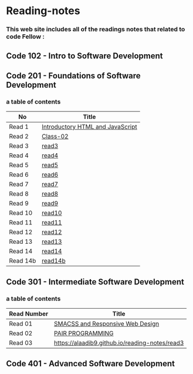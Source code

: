 # Reading-notes

### This web site includes all of the readings notes that related to  code Fellow :

## Code 102 - Intro to Software Development
## Code 201 - Foundations of Software Development
### a table of contents

|No   | Title |
 |-----|------|
 |Read 1 | [ Introductory HTML and JavaScript](https://alaadib9.github.io/reading-notes/class-01)   |
 |Read 2 | [Class-02](https://alaadib9.github.io/reading-notes/calss-02) |
|Read 3| [read3](https://alaadib9.github.io/reading-notes/read3) |
|Read 4| [read4](https://alaadib9.github.io/reading-notes/read4)|
|Read 5| [read5](https://alaadib9.github.io/reading-notes/read5)|
|Read 6| [read6](https://alaadib9.github.io/reading-notes/read6)|
|Read 7| [read7](https://alaadib9.github.io/reading-notes/read7)|
|Read 8| [read8](https://alaadib9.github.io/reading-notes/read8)|
|Read 9| [read9](https://alaadib9.github.io/reading-notes/read9) |
|Read 10| [read10](https://alaadib9.github.io/reading-notes/read10)|
|Read 11| [read11](https://alaadib9.github.io/reading-notes/read11)|
|Read 12| [read12](https://alaadib9.github.io/reading-notes/read12)|
|Read 13| [read13](https://alaadib9.github.io/reading-notes/read13)|
|Read 14| [read14](https://alaadib9.github.io/reading-notes/read14)|
|Read 14b| [read14b](https://alaadib9.github.io/reading-notes/read14b)|

## Code 301 - Intermediate Software Development
### a table of contents
| Read Number   |      Title      | 
|----------|-------------|
| Read 01 |[SMACSS and Responsive Web Design](https://alaadib9.github.io/reading-notes/read01)| 
| Read 02 |[PAIR PROGRAMMING](https://github.com/alaadib9/reading-notes/read02)| 
| Read 03 | https://alaadib9.github.io/reading-notes/read3 | 



## Code 401 - Advanced Software Development


